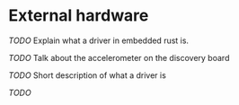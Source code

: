 # External hardware

*TODO* Explain what a driver in embedded rust is.

*TODO* Talk about the accelerometer on the discovery board

*TODO* Short description of what a driver is

*TODO* 
